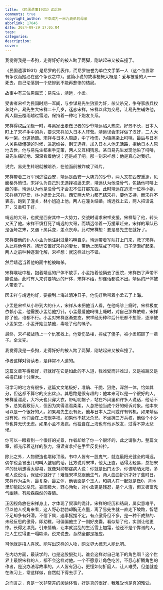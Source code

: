 ```yaml
---
title: 《民国遗事1931》读后感
comments: true
copyright_author: 不幸成为一米九表弟的母亲
abbrlink: 17046
date: 2024-09-29 17:05:04
tags:
categories:
description:
cover:
---
```

我觉得我是一条狗，走得好好的被人踹了两脚，刚站起来又被车撞了。


《民国遗事1931》是尼罗的代表作，而尼罗被誉为单位文手第一人（这个位置常有争议而她必在这个争议之中）。这篇小说的故事梗概大概是：爱与被爱的人一一死去，自己沦落到一个悲惨到不能再悲惨的结局。


故事中有三位男嘉宾：易先生，靖远，小孟。


受害者宋祥为民国时期一军阀，与参谋易先生狼狈为奸，杀父杀兄，争夺家族兵权和财产。易先生大宋祥二十几岁，迷恋宋祥，宋祥以此为交易，让易先生辅佐他，两人翻云覆雨越过雷池，保持着一种地下炮友关系。


宋祥得权后荣极一时，与离家出走做记者的少爷靖远陷入热恋，好景不长，日本人盯上了宋祥手中的兵，要求宋祥加入日本人阵营。靖远误会宋祥做了汉奸，二人大吵一架，分道扬镳。宋祥与日本人周旋，中了枪伤，为镇痛染上吗啡。最后与日本人关系极僵硬的时候，进退维谷，别无选择，加入日本人他无活路，拒绝日本人原地去世，他与易先生都束手无策，两人又互相猜忌。某日易先生发现他染了吗啡，易先生痛彻地、深深看着他说：还是戒了吧。那一刻宋祥想：他是真心对我好。


说完，易先生转眼就被暗杀，在他面前被炸成了碎片。


宋祥带着三万军阀逃往西安，靖远是西安一大势力的少爷，两人又在西安重逢，见面格外愤恨。宋祥认为自己别无选择被逼无奈，靖远认为他没骨气，包括他吗啡上瘾的事，靖远认为他是没骨气才会忍不住打那东西。此时靖远在追求一位林小姐，宋祥横刀夺爱，林小姐爱上宋祥。西安两大势力都巴结宋祥，要他支持，而宋祥不表态，跑到了潼关，林小姐追上他，两人在潼关结婚。靖远找上去，两人把话说开，又重归于好。


靖远的大哥，也就是西安其中一大势力，交战时请求宋祥支援，宋祥帮了他，转头又灭了他。宋祥不慎打死了靖远的大哥，而靖远带着一万援军赶来，宋祥的军队已是强弩之末，又遇下属兵变，差点丧命。此时宋祥想：要是易先生在就好了。


宋祥要他的仆人小孟为他注射过量吗啡自杀，靖远带着军队打上门来，救了宋祥，从此将他包养。靖远安置好宋祥的妻女，带他上医院戒了吗啡，日子渐渐好起来，两人之前种种逐渐化解，宋祥想：就这样过也不错。


然后靖远当着他的面中枪被暗杀。


宋祥喉咙中枪，抱着靖远的尸体不放手，小孟拖着他俩去了医院，宋祥伤了声带不能说话，此时有人来讨要靖远的尸体，宋祥不给，却连话都说不出。靖远的尸体被人带走了。


因宋祥与靖远约好，要搬到上海过清净日子，他伤好后带着小孟去了上海。


小孟是宋祥从小带到大的仆人，宋祥从未把他当人看，在他吗啡上瘾时，宋祥极度依赖小孟，他需要小孟给他打针。小孟最爱他吗啡上瘾时，对自己那样依赖，宋祥除了他，谁都不行。小孟对宋祥逐渐变态，宋祥经历种种后什麽都不想管，逐渐被小孟架空，小孟开始监禁他，毒哑了他的嗓子。


最终，宋祥被战场上一个仇家找上，他受伤坠楼，摔成了傻子，被小孟照顾了一辈子。全文完。


我觉得我是一条狗，走得好好的被人踹了两脚，刚站起来又被车撞了。


作者这样对待读者，是非常不人道的。


这篇文章写得极好，好就好在它是如此的不人道，我难受而非难过，又是被踹又是被撞已经十分麻木。


可学习的地方有很多，这篇文文笔极好，准确、干脆、狠绝，浑然一体，恰如其分，但这都不算它的突出优点。其思路是很有趣的：他本来可以是一个很好的人。宋祥爱漂亮，大冷天也只穿大衣，带毛呢帽子，站在冷风里和许多人说话，他话不多，总笑着敷衍人，但因为笑得温温柔柔，人总把他当成个好的倾诉对象。他本来可以是一个很好的人。如果易先生没有死，他与日本人之间或许有转机，如果靖远没有死，他们会在上海很幸福。如果他不弑父杀兄、不坐拥三万兵权，他做个小少爷也算无忧无虑。如果小孟不发疯，他独自在上海也有他乡故友，过得不算太悲惨。


你可以一眼看到一个很好的光景，作者却给了你一个很坏的，此之谓张力。整篇文章，都充斥着这样的张力，将读者拿捏在手里反复抻拉。


除此之外，人物塑造也堪称顶级。书中人皆有一股鬼气，就连最阳光健全的靖远，偶尔也会冒出几句叫人皱眉的话，比方说对宋祥，他太正直，活得太轻易，总把宋祥的处境想得太容易，就像对抑郁症病人说：你就是出门太少，你该晒晒太阳，多和人说说话，保证你就好了！难怪宋祥总跟他生气，两人曲曲折折才好了些时日。宋祥作为主角，最复杂，最立体，他表面是个玉人，和男人在一起就是做0，背地里却能弑父杀兄，妄图极大，野心勃勃，对小孟更是残忍，是个人渣，但又极富鬼气幽魅，有股森森然的春情。


正因视角放在宋祥身上，才体现了叙事的诡计。宋祥的经历和结局，属实意难平，但以他人视角来看，这人野心勃勃却胸无点墨，离了易先生就一直走下坡路，智慧不足却多有奸滑，不信下属，遇事摇摆不定，有点傲骨但不多，是一种不成熟的、未经反思的傲骨，即幼稚，可偏偏他生了一副好皮囊，看似帮了他，实则让他更惨。长得太漂亮，引来情劫，让本就混乱的生活雪上加霜，他还不是个靠谱的人，把人生过得更一塌糊涂，说来说去，竟然全都是报应。


可他就是招人喜欢。能写出这样的人物，网文界大概无人能比吧。


在内功方面，最该学的，也是这股狠劲儿，谁会这样对自己笔下的角色啊？这个世界上最恨宋祥的人，都不会这样对他。一个不愿意让角色吃苦，不忍心折腾角色的作者，是没办法写故事的。人人皆有狠心，更懂如何折磨人、让人难受，但差就差在练习上，常这样做，自然就下得去手了。


总而言之，真是一次非常差的阅读体验，好是真的很好，我难受也是真的难受。










